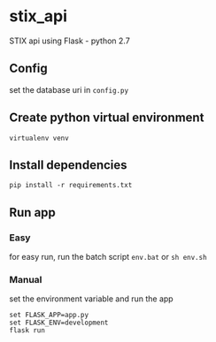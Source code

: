# stix_api
STIX api using Flask - python 2.7

## Config
set the database uri in `config.py`

## Create python virtual environment
```
virtualenv venv
```

## Install dependencies
```
pip install -r requirements.txt
```

## Run app
### Easy
for easy run, run the batch script `env.bat` or `sh env.sh`

### Manual
set the environment variable and run the app
```
set FLASK_APP=app.py
set FLASK_ENV=development
flask run
```